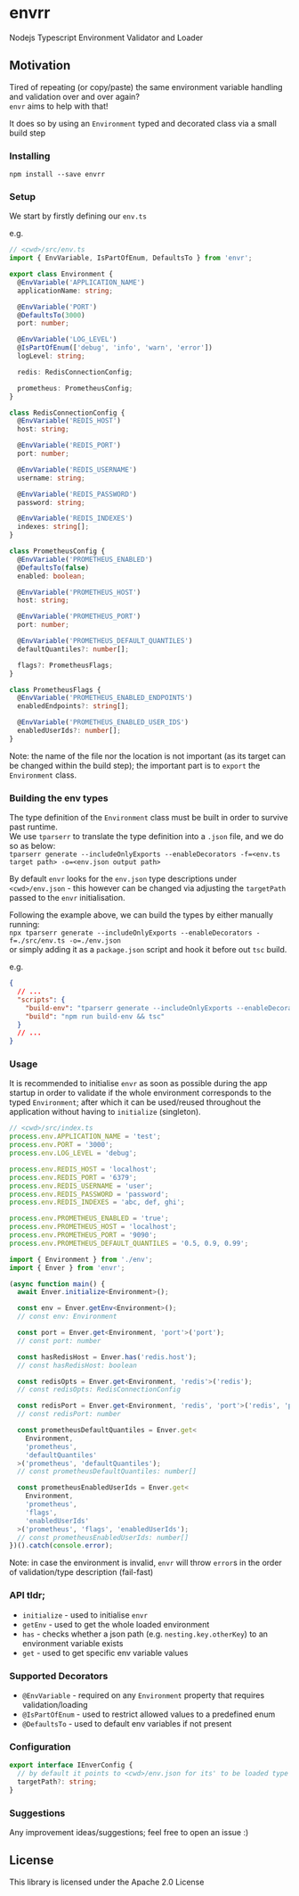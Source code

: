 # envrr

Nodejs Typescript Environment Validator and Loader

## Motivation

Tired of repeating (or copy/paste) the same environment variable handling and validation over and over again?  
`envr` aims to help with that!

It does so by using an `Environment` typed and decorated class via a small build step

### Installing

```
npm install --save envrr
```

### Setup

We start by firstly defining our `env.ts`

e.g.

```typescript
// <cwd>/src/env.ts
import { EnvVariable, IsPartOfEnum, DefaultsTo } from 'envr';

export class Environment {
  @EnvVariable('APPLICATION_NAME')
  applicationName: string;

  @EnvVariable('PORT')
  @DefaultsTo(3000)
  port: number;

  @EnvVariable('LOG_LEVEL')
  @IsPartOfEnum(['debug', 'info', 'warn', 'error'])
  logLevel: string;

  redis: RedisConnectionConfig;

  prometheus: PrometheusConfig;
}

class RedisConnectionConfig {
  @EnvVariable('REDIS_HOST')
  host: string;

  @EnvVariable('REDIS_PORT')
  port: number;

  @EnvVariable('REDIS_USERNAME')
  username: string;

  @EnvVariable('REDIS_PASSWORD')
  password: string;

  @EnvVariable('REDIS_INDEXES')
  indexes: string[];
}

class PrometheusConfig {
  @EnvVariable('PROMETHEUS_ENABLED')
  @DefaultsTo(false)
  enabled: boolean;

  @EnvVariable('PROMETHEUS_HOST')
  host: string;

  @EnvVariable('PROMETHEUS_PORT')
  port: number;

  @EnvVariable('PROMETHEUS_DEFAULT_QUANTILES')
  defaultQuantiles?: number[];

  flags?: PrometheusFlags;
}

class PrometheusFlags {
  @EnvVariable('PROMETHEUS_ENABLED_ENDPOINTS')
  enabledEndpoints?: string[];

  @EnvVariable('PROMETHEUS_ENABLED_USER_IDS')
  enabledUserIds?: number[];
}
```

Note: the name of the file nor the location is not important (as its target can be changed within the build step); the important part is to `export` the `Environment` class.

### Building the env types

The type definition of the `Environment` class must be built in order to survive past runtime.  
We use `tparserr` to translate the type definition into a `.json` file, and we do so as below:  
`tparserr generate --includeOnlyExports --enableDecorators -f=<env.ts target path> -o=<env.json output path>`

By default `envr` looks for the `env.json` type descriptions under `<cwd>/env.json` - this however can be changed via adjusting the `targetPath` passed to the `envr` initialisation.

Following the example above, we can build the types by either manually running:  
`npx tparserr generate --includeOnlyExports --enableDecorators -f=./src/env.ts -o=./env.json`  
or simply adding it as a `package.json` script and hook it before out `tsc` build.

e.g.

```json
{
  // ...
  "scripts": {
    "build-env": "tparserr generate --includeOnlyExports --enableDecorators -f=./src/env.ts -o=./env.json",
    "build": "npm run build-env && tsc"
  }
  // ...
}
```

### Usage

It is recommended to initialise `envr` as soon as possible during the app startup in order to validate if the whole environment corresponds to the typed `Environment`; after which it can be used/reused throughout the application without having to `initialize` (singleton).

```typescript
// <cwd>/src/index.ts
process.env.APPLICATION_NAME = 'test';
process.env.PORT = '3000';
process.env.LOG_LEVEL = 'debug';

process.env.REDIS_HOST = 'localhost';
process.env.REDIS_PORT = '6379';
process.env.REDIS_USERNAME = 'user';
process.env.REDIS_PASSWORD = 'password';
process.env.REDIS_INDEXES = 'abc, def, ghi';

process.env.PROMETHEUS_ENABLED = 'true';
process.env.PROMETHEUS_HOST = 'localhost';
process.env.PROMETHEUS_PORT = '9090';
process.env.PROMETHEUS_DEFAULT_QUANTILES = '0.5, 0.9, 0.99';

import { Environment } from './env';
import { Enver } from 'envr';

(async function main() {
  await Enver.initialize<Environment>();

  const env = Enver.getEnv<Environment>();
  // const env: Environment

  const port = Enver.get<Environment, 'port'>('port');
  // const port: number

  const hasRedisHost = Enver.has('redis.host');
  // const hasRedisHost: boolean

  const redisOpts = Enver.get<Environment, 'redis'>('redis');
  // const redisOpts: RedisConnectionConfig

  const redisPort = Enver.get<Environment, 'redis', 'port'>('redis', 'port');
  // const redisPort: number

  const prometheusDefaultQuantiles = Enver.get<
    Environment,
    'prometheus',
    'defaultQuantiles'
  >('prometheus', 'defaultQuantiles');
  // const prometheusDefaultQuantiles: number[]

  const prometheusEnabledUserIds = Enver.get<
    Environment,
    'prometheus',
    'flags',
    'enabledUserIds'
  >('prometheus', 'flags', 'enabledUserIds');
  // const prometheusEnabledUserIds: number[]
})().catch(console.error);
```

Note: in case the environment is invalid, `envr` will throw `error`s in the order of validation/type description (fail-fast)

### API tldr;

- `initialize` - used to initialise `envr`
- `getEnv` - used to get the whole loaded environment
- `has` - checks whether a json path (e.g. `nesting.key.otherKey`) to an environment variable exists
- `get` - used to get specific env variable values

### Supported Decorators

- `@EnvVariable` - required on any `Environment` property that requires validation/loading
- `@IsPartOfEnum` - used to restrict allowed values to a predefined enum
- `@DefaultsTo` - used to default env variables if not present

### Configuration

```typescript
export interface IEnverConfig {
  // by default it points to <cwd>/env.json for its' to be loaded type definitions
  targetPath?: string;
}
```

### Suggestions

Any improvement ideas/suggestions; feel free to open an issue :)

## License

This library is licensed under the Apache 2.0 License
